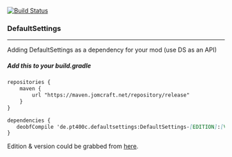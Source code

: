 [![Build Status](https://jenkins.jomcraft.net/job/DefaultSettings/job/master-1.14.4/badge/icon)](https://jenkins.jomcraft.net/job/DefaultSettings/job/master-1.14.4/)

### DefaultSettings

---

Adding DefaultSettings as a dependency for your mod (use DS as an API)

##### Add this to your build.gradle

```md
repositories {
    maven {
        url "https://maven.jomcraft.net/repository/release"
    }
}

dependencies {
   deobfCompile 'de.pt400c.defaultsettings:DefaultSettings-[EDITION]:[VERSION]'
}
```

Edition & version could be grabbed from [here](https://maven.jomcraft.net/repository/release/de/pt400c/defaultsettings/).